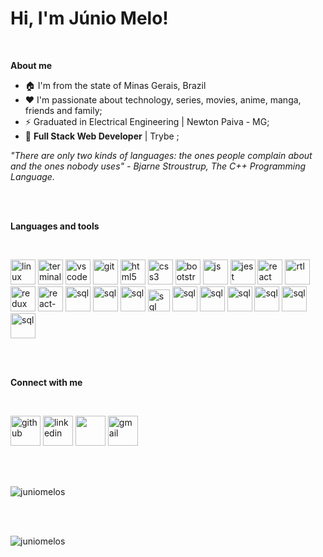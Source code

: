 # Hi, I'm **Júnio Melo**!

<br />

**About me**

- 🏠 I'm from the state of Minas Gerais, Brazil
- ❤️ I'm passionate about technology, series, movies, anime, manga, friends and family;
- ⚡ Graduated in Electrical Engineering | Newton Paiva - MG;
- 🚀 **Full Stack Web Developer** | Trybe ;


_"There are only two kinds of languages: the ones people complain about and the ones nobody uses" - Bjarne Stroustrup, The C++ Programming Language._

<br />
<br />

**Languages and tools**

<br />

<p align="left">

[<img src="https://i.ibb.co/tKyz7G4/linux.png" alt="linux" width="40" height="40"/>](https://www.linux.org/")
[<img src="https://i.ibb.co/kgSThng/terminal1.png" alt="terminal" width="40" height="40"/>](#)
[<img src="https://i.ibb.co/d6MSdKX/vscode.png" alt="vscode" width="40" height="40">](https://code.visualstudio.com/)
[<img src="https://i.ibb.co/j5b6qVv/git.png" alt="git" width="40" height="40"/>](https://git-scm.com/)
[<img src="https://i.ibb.co/fN6Z3Zv/html5.png" alt="html5" width="40" height="40"/>](https://developer.mozilla.org/en-US/docs/Web/Guide/HTML/HTML5)
[<img src="https://i.ibb.co/z4C637n/css3.png" alt="css3" width="40" height="40"/>](https://developer.mozilla.org/en-US/docs/Archive/CSS3)
[<img src="https://i.ibb.co/ZSMSK2B/bootstrap.png" alt="bootstrap" width="40" height="40"/>](https://getbootstrap.com/)
[<img src="https://i.ibb.co/PMTq3h1/javascript.png" alt="js" width="40" height="40">](https://developer.mozilla.org/en-US/docs/Web/JavaScript)
[<img src="https://i.ibb.co/tHKpKsf/jest.png" alt="jest" width="40" height="40"/>](https://jestjs.io/)
[<img src="https://i.ibb.co/GdWdBBG/react.png" alt="react" width="40" height="40"/>](https://reactjs.org/)
[<img src="https://i.ibb.co/ynmgxBX/rtl.png" alt="rtl" width="40" height="40"/>](https://testing-library.com/docs/react-testing-library/intro)
[<img src="https://i.ibb.co/hWs1pvw/redux.png" alt="redux" width="40" height="40"/>](https://redux.js.org/)
[<img src="https://i.ibb.co/Kjgxhp2/react-Hooks.png" alt="react-hooks" width="40" height="40"/>](https://reactjs.org/docs/hooks-intro.html)
[<img src="https://i.ibb.co/yBd3m08/sql.png" alt="sql" width="40" height="40"/>](https://pt.wikipedia.org/wiki/SQL)
[<img src="https://i.ibb.co/v1Dh28G/mongodb.png" alt="sql" width="40" height="40"/>](https://www.mongodb.com)
[<img src="https://i.ibb.co/8rBYsbj/nodejs.png" alt="sql" width="40" height="40"/>](https://nodejs.org/en/)
[<img src="https://i.ibb.co/hMmvBvY/python.png" alt="sql" width="35" height="35"/>](https://nodejs.org/en/)
[<img src="https://i.ibb.co/J5byjjc/java.png" alt="sql" width="40" height="40"/>](https://nodejs.org/en/)
[<img src="https://i.ibb.co/gdjJ4YX/spring.png" alt="sql" width="40" height="40"/>](https://nodejs.org/en/)
[<img src="https://i.ibb.co/ZTmbL3s/docker.png" alt="sql" width="40" height="40"/>](https://nodejs.org/en/)
[<img src="https://i.ibb.co/rFkQyxb/kubertes.png" alt="sql" width="40" height="40"/>](https://nodejs.org/en/)
[<img src="https://i.ibb.co/3s8hm7d/kafka.png" alt="sql" width="40" height="40"/>](https://nodejs.org/en/)
[<img src="https://i.ibb.co/wsTL3Br/JUnit.png" alt="sql" width="40" height="40"/>](https://nodejs.org/en/)

</p>

<br />
<br />

**Connect with me**

<br />

[<img src="https://i.ibb.co/LJ3JKm9/github.png" alt="github" width="48px" height="48px">](https://github.com/juniomelos)
[<img src="https://i.ibb.co/qxg3WkK/linkedin-1.png" alt="linkedin" width="48px" height="48px">](https://www.linkedin.com/in/juniomelos/)
[<img src="https://i.ibb.co/Np67zVg/twitter-1.png" width="48px" height="48px">](https://twitter.com/JUNIOMELO8)
[<img src="https://i.ibb.co/zRKH9st/gmail-1.png" alt="gmail" width="48px" height="48px">](mailto:juniomelos@gmail.com)

<br />
<br />

<p>
    <img align="center" src="https://github-readme-stats.vercel.app/api?username=juniomelos&count_private=true&show_icons=true&theme=graywhite&icon_color=268bd2&title_color=268bd2" alt="juniomelos" />
</p>

<br />
<br />

<p align="left"> <img src="https://komarev.com/ghpvc/?username=juniomelos&color=blueviolet" alt="juniomelos" /> </p>
